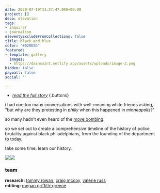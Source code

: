 ```yaml
---
date: 2020-07-10T11:27:47.000+00:00
project: []
deco: elevation
tags:
- inquirer
- journalism
eleventyExcludeFromCollections: false
title: black and blue
color: "#020D2D"
featured:
- template: gallery
  images:
  - https://dainsaint.netlify.app/assets/uploads/image-2.png
hidden: false
paywall: false
social: ''

---
```

* [_read the full story_](//inquirer.com/blackandblue)
{.buttons}

i had one too many conversations with well-meaning white friends asking, "but why are they protesting in _philly_ when this happened in _minneapolis_?"

so many hadn't even heard of the [move bombing](https://en.wikipedia.org/wiki/1985_MOVE_bombing).

so we set out to create a comprehensive timeline of the history of police brutality against black philadelphians, from the founding of the department to today.

take some time. learn our history.

![](https://dainsaint.netlify.app/assets/uploads/screen-shot-2020-07-11-at-12-36-26-pm.png)![](https://dainsaint.netlify.app/assets/uploads/screen-shot-2020-07-11-at-12-37-03-pm.png)

### team

**research:** [tommy rowan](//twitter.com/tommyrowan), [craig mccoy](//twitter.com/craigrmccoy), [valerie russ](//twitter.com/valerierussdn)  
**editing:** [megan griffith-greene](//twitter.com/griffithgreene)